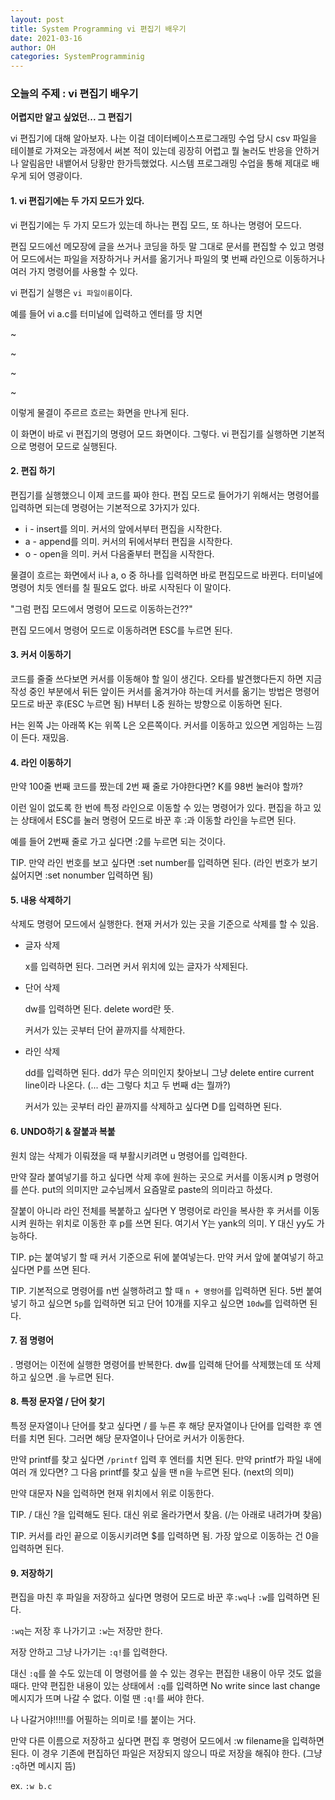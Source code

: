 ```yaml
---
layout: post
title: System Programming vi 편집기 배우기 
date: 2021-03-16
author: OH
categories: SystemProgramminig
---
```


### 오늘의 주제 : vi 편집기 배우기

**어렵지만 알고 싶었던... 그 편집기**

vi 편집기에 대해 알아보자. 나는 이걸 데이터베이스프로그래밍 수업 당시 csv 파일을 테이블로 가져오는 과정에서 써본 적이 있는데 굉장히 어렵고 뭘 눌러도 반응을 안하거나 알림음만 내뱉어서 당황만 한가득했었다. 시스템 프로그래밍 수업을 통해 제대로 배우게 되어 영광이다.  



#### 1. vi 편집기에는 두 가지 모드가 있다.

vi 편집기에는 두 가지 모드가 있는데 하나는 편집 모드, 또 하나는 명령어 모드다.  

편집 모드에선 메모장에 글을 쓰거나 코딩을 하듯 말 그대로 문서를 편집할 수 있고 명령어 모드에서는 파일을 저장하거나 커서를 옮기거나 파일의 몇 번째 라인으로 이동하거나 여러 가지 명령어를 사용할 수 있다.  

vi 편집기 실행은 `vi 파일이름`이다.  

예를 들어 vi a.c를 터미널에 입력하고 엔터를 땅 치면  

~  

~  

~  

~  

이렇게 물결이 주르르 흐르는 화면을 만나게 된다. 

이 화면이 바로 vi 편집기의 명령어 모드 화면이다. 그렇다. vi 편집기를 실행하면 기본적으로 명령어 모드로 실행된다.  



#### 2. 편집 하기

편집기를 실행했으니 이제 코드를 짜야 한다. 편집 모드로 들어가기 위해서는 명령어를 입력하면 되는데 명령어는 기본적으로 3가지가 있다.

- i - insert를 의미. 커서의 앞에서부터 편집을 시작한다.
- a - append를 의미. 커서의 뒤에서부터 편집을 시작한다.
- o - open을 의미. 커서 다음줄부터 편집을 시작한다.

물결이 흐르는 화면에서 i나 a, o 중 하나를 입력하면 바로 편집모드로 바뀐다. 터미널에 명령어 치듯 엔터를 칠 필요도 없다. 바로 시작된다 이 말이다.  



"그럼 편집 모드에서 명령어 모드로 이동하는건??"  

편집 모드에서 명령어 모드로 이동하려면 ESC를 누르면 된다.  



#### 3. 커서 이동하기

코드를 줄줄 쓰다보면 커서를 이동해야 할 일이 생긴다. 오타를 발견했다든지 하면 지금 작성 중인 부분에서 뒤든 앞이든 커서를 옮겨가야 하는데 커서를 옮기는 방법은 명령어 모드로 바꾼 후(ESC 누르면 됨) H부터 L중 원하는 방향으로 이동하면 된다.  

H는 왼쪽 J는 아래쪽 K는 위쪽 L은 오른쪽이다. 커서를 이동하고 있으면 게임하는 느낌이 든다. 재밌음.  



#### 4. 라인 이동하기

만약 100줄 번째 코드를 짰는데 2번 째 줄로 가야한다면? K를 98번 눌러야 할까?  

이런 일이 없도록 한 번에 특정 라인으로 이동할 수 있는 명령어가 있다. 편집을 하고 있는 상태에서 ESC를 눌러 명령어 모드로 바꾼 후 :과 이동할 라인을 누르면 된다.  

예를 들어 2번째 줄로 가고 싶다면 :2를 누르면 되는 것이다.  

TIP. 만약 라인 번호를 보고 싶다면 :set number를 입력하면 된다.  (라인 번호가 보기 싫어지면 :set nonumber 입력하면 됨)



#### 5. 내용 삭제하기

삭제도 명령어 모드에서 실행한다.  현재 커서가 있는 곳을 기준으로 삭제를 할 수 있음.  

- 글자 삭제

  x를 입력하면 된다. 그러면 커서 위치에 있는 글자가 삭제된다.

- 단어 삭제

  dw를 입력하면 된다. delete word란 뜻.  

  커서가 있는 곳부터 단어 끝까지를 삭제한다.  

- 라인 삭제

  dd를 입력하면 된다. dd가 무슨 의미인지 찾아보니 그냥 delete entire current line이라 나온다. (... d는 그렇다 치고 두 번째 d는 뭘까?)  

  커서가 있는 곳부터 라인 끝까지를 삭제하고 싶다면 D를 입력하면 된다.

#### 6. UNDO하기 & 잘붙과 복붙

원치 않는 삭제가 이뤄졌을 때 부활시키려면 u 명령어를 입력한다.  

만약 잘라 붙여넣기를 하고 싶다면 삭제 후에 원하는 곳으로 커서를 이동시켜 p 명령어를 쓴다. put의 의미지만 교수님께서 요즘말로 paste의 의미라고 하셨다.  

잘붙이 아니라 라인 전체를 복붙하고 싶다면 Y 명령어로 라인을 복사한 후 커서를 이동시켜 원하는 위치로 이동한 후 p를 쓰면 된다. 여기서 Y는 yank의 의미. Y 대신 yy도 가능하다.  

TIP. p는 붙여넣기 할 때 커서 기준으로 뒤에 붙여넣는다. 만약 커서 앞에 붙여넣기 하고 싶다면 P를 쓰면 된다.  



TIP. 기본적으로 명령어를 n번 실행하려고 할 때 `n + 명령어`를 입력하면 된다. 5번 붙여넣기 하고 싶으면 `5p`를 입력하면 되고 단어 10개를 지우고 싶으면 `10dw`를 입력하면 된다.  



#### 7. 점 명령어

. 명령어는 이전에 실행한 명령어를 반복한다. dw를 입력해 단어를 삭제했는데 또 삭제하고 싶으면 .을 누르면 된다.  



#### 8. 특정 문자열 / 단어 찾기

특정 문자열이나 단어를 찾고 싶다면 / 를 누른 후 해당 문자열이나 단어를 입력한 후 엔터를 치면 된다. 그러면 해당 문자열이나 단어로 커서가 이동한다.  

만약 printf를 찾고 싶다면 `/printf` 입력 후 엔터를 치면 된다. 만약 printf가 파일 내에 여러 개 있다면? 그 다음 printf를 찾고 싶을 땐 n을 누르면 된다. (next의 의미)  

만약 대문자 N을 입력하면 현재 위치에서 위로 이동한다.  

TIP. / 대신 ?을 입력해도 된다. 대신 위로 올라가면서 찾음. (/는 아래로 내려가며 찾음)

  

TIP. 커서를 라인 끝으로 이동시키려면 $를 입력하면 됨.  가장 앞으로 이동하는 건 0을 입력하면 된다.  



#### 9. 저장하기

편집을 마친 후 파일을 저장하고 싶다면 명령어 모드로 바꾼 후`:wq`나 `:w`를 입력하면 된다.    

`:wq`는 저장 후 나가기고 `:w`는 저장만 한다.

저장 안하고 그냥 나가기는 `:q!`를 입력한다.

대신 `:q`를 쓸 수도 있는데 이 명령어를 쓸 수 있는 경우는 편집한 내용이 아무 것도 없을 때다. 만약 편집한 내용이 있는 상태에서 `:q`를 입력하면 No write since last change 메시지가 뜨며 나갈 수 없다. 이럴 땐 `:q!`를 써야 한다.  

나 나갈거야!!!!!를 어필하는 의미로 !를 붙이는 거다.  



만약 다른 이름으로 저장하고 싶다면 편집 후 명령어 모드에서 :w filename을 입력하면 된다.  이 경우 기존에 편집하던 파일은 저장되지 않으니 따로 저장을 해줘야 한다. (그냥 `:q`하면 메시지 뜸)  

ex. `:w b.c`  



















 







